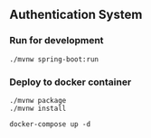 ## Authentication System

### Run for development
```shell
./mvnw spring-boot:run
```

### Deploy to docker container
````shell
./mvnw package
./mvnw install 

docker-compose up -d
````
